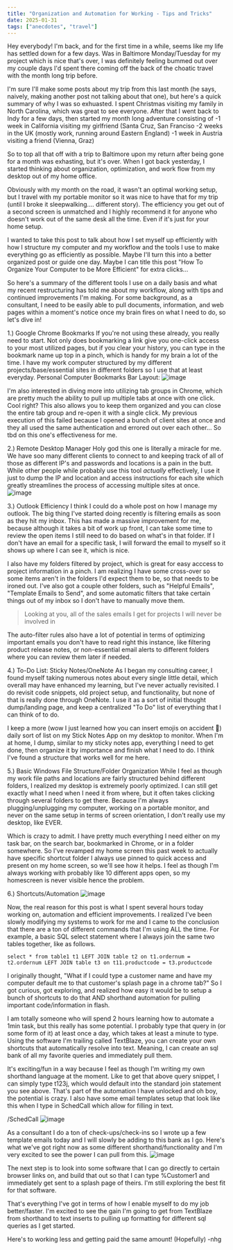 ```yaml
---
title: "Organization and Automation for Working - Tips and Tricks"
date: 2025-01-31
tags: ["anecdotes", "travel"]
---
```

Hey everybody! I'm back, and for the first time in a while, seems like my life has settled down for a few days. Was in Baltimore Monday/Tuesday for my project which is nice that's over, I was definitely feeling bummed out over my couple days I'd spent there coming off the back of the choatic travel with the month long trip before.

I'm sure I'll make some posts about my trip from this last month (he says, naively, making another post not talking about that one), but here's a quick summary of why I was so exhuasted. I spent Christmas visiting my family in North Carolina, which was great to see everyone. 
After that I went back to Indy for a few days, then started my month long adventure consisting of
-1 week in California visiting my girlfriend (Santa Cruz, San Franciso
-2 weeks in the UK (mostly work, running around Eastern England)
-1 week in Austria visiting a friend (Vienna, Graz)

So to top all that off with a trip to Baltimore upon my return after being gone for a month was exhasting, but it's over. When I got back yesterday, I started thinking about organization, optimization, and work flow from my desktop out of my home office.

Obviously with my month on the road, it wasn't an optimal working setup, but I travel with my portable monitor so it was nice to have that for my trip (until I broke it sleepwalking.... different story). The efficiency you get out of a second screen is unmatched and I highly recommend it for anyone who doesn't work out of the same desk all the time. Even if it's just for your home setup.

I wanted to take this post to talk about how I set myself up efficiently with how I structure my computer and my workflow and the tools I use to make everything go as efficiently as possible. Maybe I'll turn this into a better organized post or guide one day. Maybe I can title this post "How To Organize Your Computer to be More Efficient" for extra clicks...

So here's a summary of the different tools I use on a daily basis and what my recent restructuring has told me about my workflow, along with tips and continued improvements I'm making. For some background, as a consultant, I need to be easily able to pull documents, information, and web pages within a moment's notice once my brain fires on what I need to do, so let's dive in! 

1.) Google Chrome Bookmarks
If you're not using these already, you really need to start. Not only does bookmarking a link give you one-click access to your most utilized pages, but if you clear your history, you can type in the bookmark name up top in a pinch, which is handy for my brain a lot of the time. I have my work computer structured by my different projects/base/essential sites in different folders so I use that at least everyday.
Personal Computer Bookmarks Bar Layout: ![image](https://github.com/user-attachments/assets/bb4e7f94-5aa7-4b73-a2e7-9c533c504f0d)

I'm also interested in diving more into utilizing tab groups in Chrome, which are pretty much the ability to pull up multiple tabs at once with one click. Cool right? This also allows you to keep them organized and you can close the entire tab group and re-open it with a single click. My previous execution of this failed because I opened a bunch of client sites at once and they all used the same authentication and errored out over each other... So tbd on this one's effectiveness for me.

2.) Remote Desktop Manager
Holy god this one is literally a miracle for me. We have soo many different clients to connect to and keeping track of all of those as different IP's and passwords and locations is a pain in the butt. While other people while probably use this tool _actually_ effectively, I use it just to dump the IP and location and access instructions for each site which greatly streamlines the process of accessing multiple sites at once.
![image](https://github.com/user-attachments/assets/f3455863-a598-4b28-9ede-0b2a03667289)

3.) Outlook Efficiency
I think I could do a whole post on how I manage my outlook. The big thing I've started doing recently is filtering emails as soon as they hit my inbox. This has made a massive improvement for me, because although it takes a bit of work up front, I can take some time to review the open items I still need to do based on what's in that folder. If I don't have an email for a specific task, I will forward the email to myself so it shows up where I can see it, which is nice.

I also have my folders filtered by project, which is great for easy acccess to project information in a pinch. I am realizing I have some cross-over so some items aren't in the folders I'd expect them to be, so that needs to be ironed out. I've also got a couple other folders, such as "Helpful Emails", "Template Emails to Send", and some automatic filters that take certain things out of my inbox so I don't have to manually move them.

> Looking at you, all of the sales emails I get for projects I will never be involved in

The auto-filter rules also have a lot of potential in terms of optimizing important emails you don't have to read right this instance, like filtering product release notes, or non-essential email alerts to different folders where you can review them later if needed.

4.) To-Do List: Sticky Notes/OneNote
As I began my consulting career, I found myself taking numerous notes about every single little detail, which overall may have enhanced my learning, but I've never actually revisited. I do revisit code snippets, old project setup, and functionality, but none of that is really done through OneNote. I use it as a sort of initial thought dump/landing page, and keep a centralized "To Do" list of everything that I can think of to do. 

I keep a more (wow I just learned how you can insert emojis on accident 🐤) daily sort of list on my Stick Notes App on my desktop to monitor. When I'm at home, I dump, similar to my sticky notes app, everything I need to get done, then organize it by importance and finish what I need to do. I think I've found a structure that works well for me here.

5.) Basic Windows File Structure/Folder Organization
While I feel as though my work file paths and locations are fairly structured behind different folders, I realized my desktop is extremely poorly optimized. I can still get exactly what I need when I need it from where, but it often takes clicking through several folders to get there. Because I'm always plugging/unplugging my computer, working on a portable monitor, and never on the same setup in terms of screen orientation, I don't really use my desktop, like EVER.

Which is crazy to admit. I have pretty much everything I need either on my task bar, on the search bar, bookmarked in Chrome, or in a folder somewhere. So I've revamped my home screen this past week to actually have specific shortcut folder I always use pinned to quick access and present on my home screen, so we'll see how it helps. I feel as though I'm always working with probably like 10 different apps open, so my homescreen is never visible hence the problem.

6.) Shortcuts/Automation
![image](https://github.com/user-attachments/assets/d2d6aef0-1c2e-40c0-afd4-9094490ae104)

Now, the real reason for this post is what I spent several hours today working on, automation and efficient improvements. I realized I've been slowly modifying my systems to work for me and I came to the conclusion that there are a ton of different commands that I'm using ALL the time. For example, a basic SQL select statement where I always join the same two tables together, like as follows.

`select * from table1 t1
LEFT JOIN table t2 on t1.ordernum = t2.ordernum
LEFT JOIN table t3 on t11.productcode = t3.productcode`

I originally thought, "What if I could type a customer name and have my computer default me to that customer's splash page in a chrome tab?" So I got curious, got exploring, and realized how easy it would be to setup a bunch of shortcuts to do that AND shorthand automation for pulling important code/information in flash.

I am totally someone who will spend 2 hours learning how to automate a 1min task, but this really has some potential. I probably type that query in (or some form of it) at least once a day, which takes at least a minute to type. Using the software I'm trailing called TextBlaze, you can create your own shortcuts that automatically resolve into text. Meaning, I can create an sql bank of all my favorite queries and immediately pull them.

It's exciting/fun in a way because I feel as though I'm writing my own shorthand language at the moment. Like to get that above query snippet, I can simply type t123j, which would default into the standard join statement you see above. That's part of the automation I have unlocked and oh boy, the potential is crazy. I also have some email templates setup that look like this when I type in SchedCall which allow for filling in text.

/SchedCall
![image](https://github.com/user-attachments/assets/6fd4ed09-12b3-49e8-9900-c8d5809e65fc)

As a consultant I do a ton of check-ups/check-ins so I wrote up a few template emails today and I will slowly be adding to this bank as I go. Here's what we've got right now as some different shorthand/functionality and I'm very excited to see the power I can pull from this.
![image](https://github.com/user-attachments/assets/3bbc1604-8e49-41a1-baff-6f5bc6bdd71e)

The next step is to look into some software that I can go directly to certain browser links on, and build that out so that I can type %Customer1 and immediately get sent to a splash page of theirs. I'm still exploring the best fit for that software.

That's everything I've got in terms of how I enable myself to do my job better/faster. I'm excited to see the gain I'm going to get from TextBlaze from shorthand to text inserts to pulling up formatting for different sql queries as I get started.

Here's to working less and getting paid the same amount! (Hopefully)
-nhg


